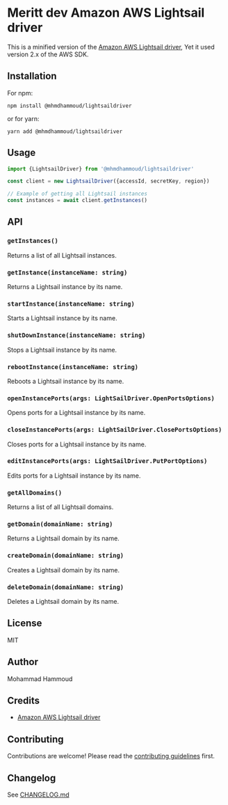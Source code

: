 # Meritt dev Amazon AWS Lightsail driver

This is a minified version of the [Amazon AWS Lightsail driver](https://www.npmjs.com/package/aws-sdk), Yet it used version 2.x of the AWS SDK.

## Installation

For npm:

```
npm install @mhmdhammoud/lightsaildriver
```

or for yarn:

```
yarn add @mhmdhammoud/lightsaildriver
```

## Usage

```typescript
import {LightsailDriver} from '@mhmdhammoud/lightsaildriver'

const client = new LightsailDriver({accessId, secretKey, region})

// Example of getting all Lightsail instances
const instances = await client.getInstances()
```

## API

### `getInstances()`

Returns a list of all Lightsail instances.

### `getInstance(instanceName: string)`

Returns a Lightsail instance by its name.

### `startInstance(instanceName: string)`

Starts a Lightsail instance by its name.

### `shutDownInstance(instanceName: string)`

Stops a Lightsail instance by its name.

### `rebootInstance(instanceName: string)`

Reboots a Lightsail instance by its name.

### `openInstancePorts(args: LightSailDriver.OpenPortsOptions)`

Opens ports for a Lightsail instance by its name.

### `closeInstancePorts(args: LightSailDriver.ClosePortsOptions)`

Closes ports for a Lightsail instance by its name.

### `editInstancePorts(args: LightSailDriver.PutPortOptions)`

Edits ports for a Lightsail instance by its name.

### `getAllDomains()`

Returns a list of all Lightsail domains.

### `getDomain(domainName: string)`

Returns a Lightsail domain by its name.

### `createDomain(domainName: string)`

Creates a Lightsail domain by its name.

### `deleteDomain(domainName: string)`

Deletes a Lightsail domain by its name.

## License

MIT

## Author

Mohammad Hammoud

## Credits

- [Amazon AWS Lightsail driver](https://www.npmjs.com/package/aws-sdk)

## Contributing

Contributions are welcome! Please read the [contributing guidelines](CONTRIBUTING.md) first.

## Changelog

See [CHANGELOG.md](CHANGELOG.md)
